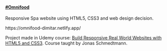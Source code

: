 <h4><a href="https://omnifood-dimitar.netlify.app/" target="_blank">#Omnifood</a></h4>
<p>Responsive Spa website using HTML5, CSS3 and web design decision.</p>
https://omnifood-dimitar.netlify.app/


<p>Project made in Udemy course: <a href="https://www.udemy.com/course/design-and-develop-a-killer-website-with-html5-and-css3/" target="_blank">Build Responsive Real World Websites with HTML5 and CSS3</a>. Course taught by Jonas Schmedtmann.<p>
